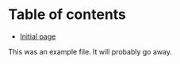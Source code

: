 # Table of contents

* [Initial page](README.md)

This was an example file.  It will probably go away.
